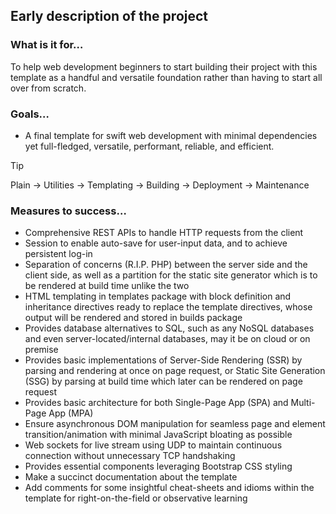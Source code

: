 ## Early description of the project
### What is it for…
To help web development beginners to start building their project with this template as a handful and versatile foundation rather than having to start all over from scratch. 
### Goals…
- A final template for swift web development with minimal dependencies yet full-fledged, versatile, performant, reliable, and efficient.
> [!TIP] 
> Plain → Utilities → Templating → Building → Deployment → Maintenance
### Measures to success…
- Comprehensive REST APIs to handle HTTP requests from the client
- Session to enable auto-save for user-input data, and to achieve persistent log-in
- Separation of concerns (R.I.P. PHP) between the server side and the client side, as well as a partition for the static site generator which is to be rendered at build time unlike the two
- HTML templating in templates package with block definition and inheritance directives ready to replace the template directives, whose output will be rendered and stored in builds package
- Provides database alternatives to SQL, such as any NoSQL databases and even server-located/internal databases, may it be on cloud or on premise
- Provides basic implementations of Server-Side Rendering (SSR) by parsing and rendering at once on page request, or Static Site Generation (SSG) by parsing at build time which later can be rendered on page request
- Provides basic architecture for both Single-Page App (SPA) and Multi-Page App (MPA)
- Ensure asynchronous DOM manipulation for seamless page and element transition/animation with minimal JavaScript bloating as possible
- Web sockets for live stream using UDP to maintain continuous connection without unnecessary TCP handshaking 
- Provides essential components leveraging Bootstrap CSS styling
- Make a succinct documentation about the template
- Add comments for some insightful cheat-sheets and idioms within the template for right-on-the-field or observative learning 

